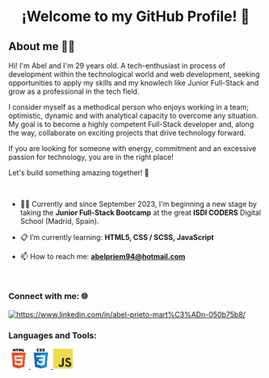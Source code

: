 <!DOCTYPE html>
<html>
<body>
 <h1 align="center">¡Welcome to my GitHub Profile! 👋</h1>
  
  <h2>About me 🧑‍💻</h2>
 
  <p>Hi! I'm Abel and I'm 29 years old. A tech-enthusiast in process of development within the technological world and web development, seeking opportunities to apply my skills and my knowlech like Junior Full-Stack and grow as a professional in the tech field.

I consider myself as a methodical person who enjoys working in a team; optimistic, dynamic and with analytical capacity to overcome any situation.
My goal is to become a highly competent Full-Stack developer and, along the way, collaborate on exciting projects that drive technology forward.

If you are looking for someone with energy, commitment and an excessive passion for technology, you are in the right place!

Let's build something amazing together! 🚀</p>
<br>

- 👨‍💻 Currently and since September 2023, I'm beginning a new stage by taking the **Junior Full-Stack Bootcamp** at the great **ISDI CODERS** Digital School (Madrid, Spain).

- 📋 I’m currently learning: **HTML5, CSS / SCSS, JavaScript**
  
- 📫 How to reach me: **abelpriem94@hotmail.com**

<br>
 <h3 align="left">Connect with me: 🌐 </h3>
<p align="left">
<a href="https://www.linkedin.com/in/abel-prieto-mart%C3%ADn-050b75b8/" target="blank"><img align="center" src="https://raw.githubusercontent.com/rahuldkjain/github-profile-readme-generator/master/src/images/icons/Social/linked-in-alt.svg" alt="https://www.linkedin.com/in/abel-prieto-mart%C3%ADn-050b75b8/" height="30" width="40" /></a>

  <h3 align="left">Languages and Tools:</h3>
  <p align="left">
  <a href="https://www.w3.org/html/" target="_blank" rel="noreferrer"> <img src="https://raw.githubusercontent.com/devicons/devicon/master/icons/html5/html5-original-wordmark.svg" alt="html5" width="40" height="40"/>
  <a href="https://www.w3schools.com/css/" target="_blank" rel="noreferrer"> <img src="https://raw.githubusercontent.com/devicons/devicon/master/icons/css3/css3-original-wordmark.svg" alt="css3" width="40" height="40"/>
  <a href="https://developer.mozilla.org/en-US/docs/Web/JavaScript" target="_blank" rel="noreferrer"> <img src="https://raw.githubusercontent.com/devicons/devicon/master/icons/javascript/javascript-original.svg" alt="javascript" width="40" height="40"/>
</body>
</html>
